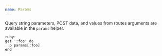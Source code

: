 ```yaml
---
name: Params
---
```


Query string parameters, POST data, and values from routes arguments are available in the `params` helper.

    ruby:
    get ':foo' do
      p params[:foo]
    end
